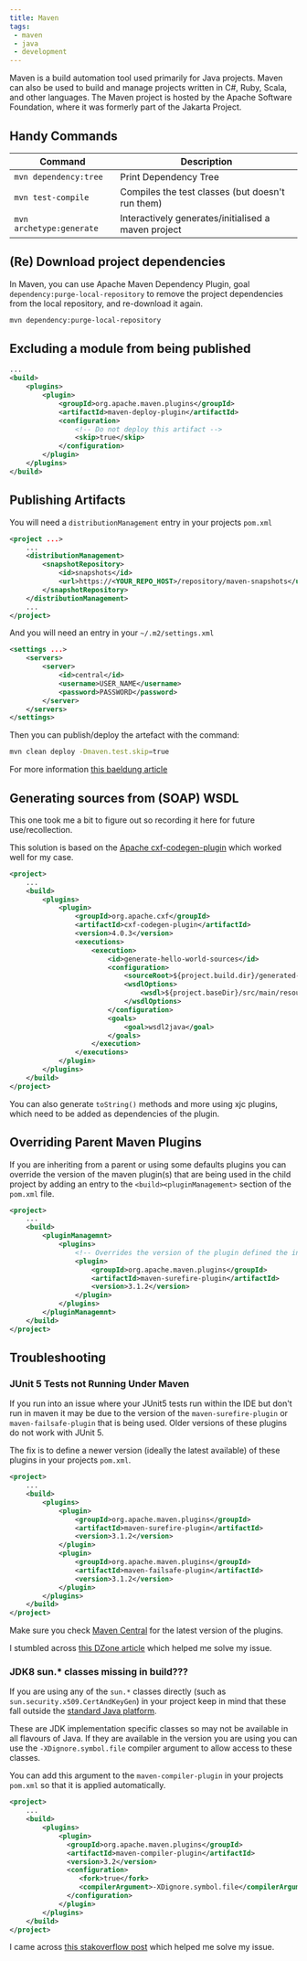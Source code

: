 ```yaml
---
title: Maven
tags:
 - maven
 - java
 - development
---
```


Maven is a build automation tool used primarily for Java projects. Maven can also be used to build and manage projects written in C#, Ruby, Scala, and other languages. The Maven project is hosted by the Apache Software Foundation, where it was formerly part of the Jakarta Project.
<!--more-->
## Handy Commands

| Command | Description |
| ----  | ---- |
| `mvn dependency:tree` | Print Dependency Tree |
| `mvn test-compile` | Compiles the test classes (but doesn't run them) |
| `mvn archetype:generate` | Interactively generates/initialised a maven project | 


## (Re) Download project dependencies

In Maven, you can use Apache Maven Dependency Plugin, goal `dependency:purge-local-repository` to remove the project dependencies from the local repository, and re-download it again.

``` sh
mvn dependency:purge-local-repository
```

## Excluding a module from being published

```xml
...
<build>
    <plugins>
        <plugin>
            <groupId>org.apache.maven.plugins</groupId>
            <artifactId>maven-deploy-plugin</artifactId>
            <configuration>
                <!-- Do not deploy this artifact -->
                <skip>true</skip>
            </configuration>
        </plugin>
    </plugins>
</build>
```

## Publishing Artifacts

You will need a `distributionManagement` entry in your projects `pom.xml`

```xml
<project ...>
    ...
    <distributionManagement>
        <snapshotRepository>
            <id>snapshots</id>
            <url>https://<YOUR_REPO_HOST>/repository/maven-snapshots</url>
        </snapshotRepository>
    </distributionManagement>
    ...
</project>
```

And you will need an entry in your `~/.m2/settings.xml`

```xml
<settings ...>
    <servers>
        <server>
            <id>central</id>
            <username>USER_NAME</username>
            <password>PASSWORD</password>
        </server>
    </servers>
</settings>
```

Then you can publish/deploy the artefact with the command:

```sh
mvn clean deploy -Dmaven.test.skip=true
```

For more information [this baeldung article](https://www.baeldung.com/maven-deploy-nexus)

## Generating sources from (SOAP) WSDL

This one took me a bit to figure out so recording it here for future use/recollection.

This solution is based on the [Apache cxf-codegen-plugin](https://cxf.apache.org/docs/maven-cxf-codegen-plugin-wsdl-to-java.html) which worked well for my case.

```xml
<project>
    ...
    <build>
        <plugins>
            <plugin>
                <groupId>org.apache.cxf</groupId>
                <artifactId>cxf-codegen-plugin</artifactId>
                <version>4.0.3</version>
                <executions>
                    <execution>
                        <id>generate-hello-world-sources</id>
                        <configuration>
                            <sourceRoot>${project.build.dir}/generated-sources</sourceRoot>
                            <wsdlOptions>
                                <wsdl>${project.baseDir}/src/main/resources/wsdl/HelloWorld.wsdl</wsdl>
                            </wsdlOptions>
                        </configuration>
                        <goals>
                            <goal>wsdl2java</goal>
                        </goals>
                    </execution>
                </executions>
            </plugin>
        </plugins>
    </build>
</project>
```

You can also generate `toString()` methods and more using xjc plugins, which need to be added as dependencies of the plugin.

## Overriding Parent Maven Plugins

If you are inheriting from a parent or using some defaults plugins you can override the version of the maven plugin(s) that 
are being used in the child project by adding an entry to the ``<build><pluginManagement>`` section of the `pom.xml` file.

```xml
<project>
    ...
    <build>
        <pluginManagemnt>
            <plugins>
                <!-- Overrides the version of the plugin defined the in the parent pom.xml file -->
                <plugin>
                    <groupId>org.apache.maven.plugins</groupId>
                    <artifactId>maven-surefire-plugin</artifactId>
                    <version>3.1.2</version>
                </plugin>
            </plugins>
        </pluginManagemnt>
    </build>
</project>
```

## Troubleshooting

### JUnit 5 Tests not Running Under Maven

If you run into an issue where your JUnit5 tests run within the IDE but don't run in maven it may be due to the version 
of the `maven-surefire-plugin` or `maven-failsafe-plugin` that is being used.
Older versions of these plugins do not work with JUnit 5.

The fix is to define a newer version (ideally the latest available) of these plugins in your projects `pom.xml`.

```xml
<project>
    ...
    <build>
        <plugins>
            <plugin>
                <groupId>org.apache.maven.plugins</groupId>
                <artifactId>maven-surefire-plugin</artifactId>
                <version>3.1.2</version>
            </plugin>
            <plugin>
                <groupId>org.apache.maven.plugins</groupId>
                <artifactId>maven-failsafe-plugin</artifactId>
                <version>3.1.2</version>
            </plugin>
        </plugins>
    </build>
</project>
```
Make sure you check [Maven Central](https://mvnrepository.com/artifact/org.apache.maven.plugins/maven-surefire-plugin) 
for the latest version of the plugins.


I stumbled across [this DZone article](https://dzone.com/articles/why-your-junit-5-tests-are-not-running-under-maven) 
which helped me solve my issue.

### JDK8 sun.* classes missing in build???

If you are using any of the `sun.*` classes directly (such as `sun.security.x509.CertAndKeyGen`) in your project 
keep in mind that these fall outside the [standard Java platform](https://en.wikipedia.org/wiki/Java_Platform,_Standard_Edition).

These are JDK implementation specific classes so may not be available in all flavours of Java. 
If they are available in the version you are using you can use the `-XDignore.symbol.file` compiler argument to allow
access to these classes. 

You can add this argument to the `maven-compiler-plugin` in your projects `pom.xml` so that it is applied automatically.

```xml
<project>
    ...
    <build>
        <plugins>
            <plugin>
              <groupId>org.apache.maven.plugins</groupId>
              <artifactId>maven-compiler-plugin</artifactId>
              <version>3.2</version>
              <configuration>
                 <fork>true</fork>
                 <compilerArgument>-XDignore.symbol.file</compilerArgument>
              </configuration>
            </plugin>
        </plugins>
    </build>
</project>
```

I came across [this stakoverflow post](https://stackoverflow.com/questions/29060064/sun-security-x509-certandkeygen-and-sun-security-pkcs-pkcs10-missing-in-jdk8) 
which helped me solve my issue.